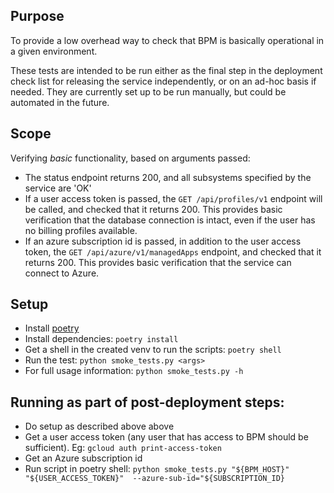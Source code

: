 

## Purpose
To provide a low overhead way to check that BPM is basically operational in a given environment.

These tests are intended to be run either as the final step in the deployment check list for releasing the service independently, or on an ad-hoc basis if needed.
They are currently set up to be run manually, but could be automated in the future.

## Scope
Verifying _basic_ functionality, based on arguments passed:
* The status endpoint returns 200, and all subsystems specified by the service are 'OK' 
* If a user access token is passed, the `GET /api/profiles/v1` endpoint will be called, and checked that it returns 200.
  This provides basic verification that the database connection is intact, even if the user has no billing profiles available.
* If an azure subscription id is passed, in addition to the user access token, the `GET /api/azure/v1/managedApps` endpoint, and checked that it returns 200.
  This provides basic verification that the service can connect to Azure.


## Setup

* Install [poetry](https://python-poetry.org)
* Install dependencies: `poetry install`
* Get a shell in the created venv to run the scripts: `poetry shell`
* Run the test: `python smoke_tests.py <args>`
* For full usage information: `python smoke_tests.py -h`

## Running as part of post-deployment steps:
* Do setup as described above above
* Get a user access token (any user that has access to BPM should be sufficient). Eg: `gcloud auth print-access-token`
* Get an Azure subscription id
* Run script in poetry shell: `python smoke_tests.py "${BPM_HOST}" "${USER_ACCESS_TOKEN}"  --azure-sub-id="${SUBSCRIPTION_ID}`